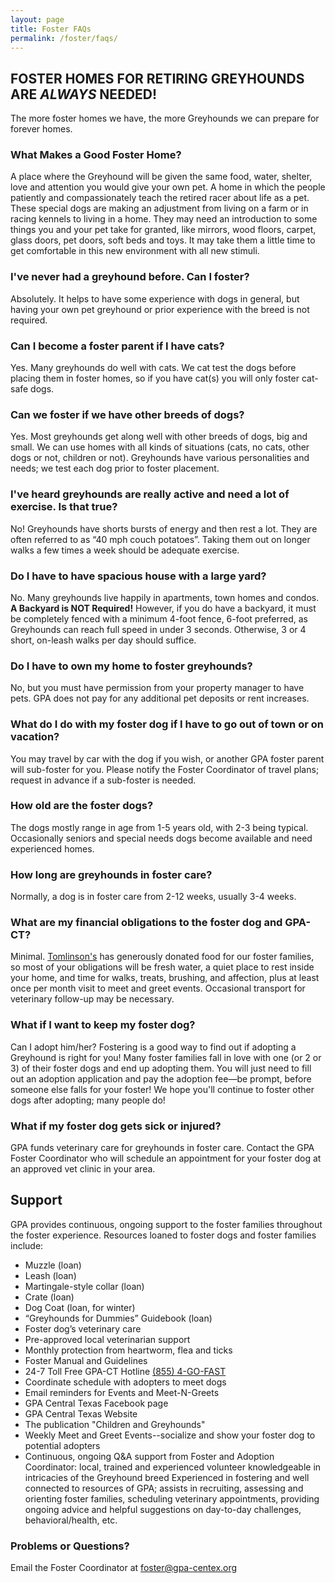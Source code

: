 ```yaml
---
layout: page
title: Foster FAQs
permalink: /foster/faqs/
---
```


## FOSTER HOMES FOR RETIRING GREYHOUNDS ARE _ALWAYS_ NEEDED!

The more foster homes we have, the more Greyhounds we can prepare for forever homes.

### What Makes a Good Foster Home?

A place where the Greyhound will be given the same food, water, shelter, love and attention you would give your own pet.
A home in which the people patiently and compassionately teach the retired racer about life as a pet. These special dogs are
making an adjustment from living on a farm or in racing kennels to living in a home.  They may need an introduction to some
things you and your pet take for granted, like mirrors, wood floors, carpet, glass doors, pet doors, soft beds and toys. It may take
them a little time to get comfortable in this new environment with all new stimuli.

### I've never had a greyhound before. Can I foster?

Absolutely. It helps to have some experience with dogs in general, but having your own pet greyhound or prior experience
with the breed is not required.

### Can I become a foster parent if I have cats?

Yes. Many greyhounds do well with cats.  We cat test the dogs before placing them in
foster homes, so if you have cat(s) you will only foster cat-safe dogs.

### Can we foster if we have other breeds of dogs?

Yes. Most greyhounds get along well with other breeds of dogs, big and small.  We can use homes with all kinds of
situations (cats, no cats, other dogs or not, children or not). Greyhounds have various
personalities and needs; we test each dog prior to foster placement.

### I've heard greyhounds are really active and need a lot of exercise. Is that true?

No!  Greyhounds have shorts bursts of energy and then rest a lot. They are often referred to as
“40 mph couch potatoes”. Taking them out on longer walks a few times a week should
be adequate exercise.

### Do I have to have spacious house with a large yard?

No. Many greyhounds live happily in apartments, town homes and condos. **A Backyard is NOT Required!**
However, if you do have a backyard, it must be completely fenced with a minimum 4-foot fence,
6-foot preferred, as Greyhounds can reach full speed in under 3 seconds.
Otherwise, 3 or 4 short, on-leash walks per day should suffice.

### Do I have to own my home to foster greyhounds?

No, but you must have permission from your property manager to have pets. GPA does not pay for any
additional pet deposits or rent increases.

### What do I do with my foster dog if I have to go out of town or on vacation?

You may travel by car with the dog if you wish, or another GPA foster parent will sub-foster
for you. Please notify the Foster Coordinator of travel plans; request in advance if a sub-foster is needed.

### How old are the foster dogs?

The dogs mostly range in age from 1-5 years old, with 2-3 being typical. Occasionally seniors
and special needs dogs become available and need experienced homes.

### How long are greyhounds in foster care?

Normally, a dog is in foster care from 2-12 weeks, usually 3-4 weeks.

### What are my financial obligations to the foster dog and GPA-CT?

Minimal. [Tomlinson's](http://www.tomlinsons.com/) has generously donated food for our foster families, so most of your
obligations will be fresh water, a quiet place to rest inside your home, and time
for walks, treats, brushing, and affection, plus at least once per month visit to meet and
greet events. Occasional transport for veterinary follow-up may be necessary.

### What if I want to keep my foster dog?

Can I adopt him/her? Fostering is a good way to find out if adopting a Greyhound is right
for you! Many foster families fall in love with one (or 2 or 3) of their foster dogs and end up
adopting them. You will just need to fill out an adoption application and pay the adoption
fee—be prompt, before someone else falls for your foster! We hope you'll continue to
foster other dogs after adopting; many people do!

### What if my foster dog gets sick or injured?

GPA funds veterinary care for greyhounds in foster care. Contact the GPA Foster
Coordinator who will schedule an appointment for your foster dog at an
approved vet clinic in your area.

## Support

GPA provides continuous, ongoing support to the foster families throughout the
foster experience. Resources loaned to foster dogs and foster families include:

* Muzzle (loan)
* Leash (loan)
* Martingale-style collar (loan)
* Crate (loan)
* Dog Coat (loan, for winter)
* “Greyhounds for Dummies” Guidebook (loan)
* Foster dog’s veterinary care
* Pre-approved local veterinarian support
* Monthly protection from heartworm, flea and ticks
* Foster Manual and Guidelines
* 24-7 Toll Free GPA-CT Hotline [(855) 4-GO-FAST](tel:855-446-3278)
* Coordinate schedule with adopters to meet dogs
* Email reminders for Events and Meet-N-Greets
* GPA Central Texas Facebook page
* GPA Central Texas Website
* The publication "Children and Greyhounds"
* Weekly Meet and Greet Events--socialize and show your foster dog to potential adopters
* Continuous, ongoing Q&A support from Foster and Adoption Coordinator: local, trained
  and experienced volunteer knowledgeable in intricacies of the Greyhound breed Experienced
  in fostering and well connected to resources of GPA; assists in recruiting, assessing and
  orienting foster families, scheduling veterinary appointments, providing ongoing advice and
  helpful suggestions on day-to-day challenges, behavioral/health, etc.

### Problems or Questions?

Email the Foster Coordinator at [foster@gpa-centex.org](mailto:foster@gpa-centex.org)
